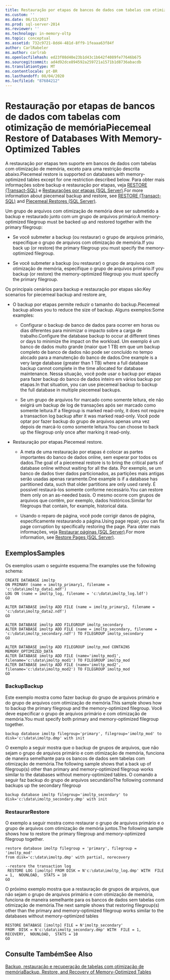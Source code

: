 ```yaml
---
title: Restauração por etapas de bancos de dados com tabelas com otimização de memória | Microsoft Docs
ms.custom: ''
ms.date: 06/13/2017
ms.prod: sql-server-2014
ms.reviewer: ''
ms.technology: in-memory-oltp
ms.topic: conceptual
ms.assetid: 732c9721-8dd4-481d-8ff9-1feaaa63f84f
author: CarlRabeler
ms.author: carlrab
ms.openlocfilehash: ed23f08d40e23b1d43c1b642f4089fe77646b675
ms.sourcegitcommit: ad4d92dce894592a259721a1571b1d8736abacdb
ms.translationtype: MT
ms.contentlocale: pt-BR
ms.lasthandoff: 08/04/2020
ms.locfileid: "87684212"
---
```

# <a name="piecemeal-restore-of-databases-with-memory-optimized-tables"></a><span data-ttu-id="05b94-102">Restauração por etapas de bancos de dados com tabelas com otimização de memória</span><span class="sxs-lookup"><span data-stu-id="05b94-102">Piecemeal Restore of Databases With Memory-Optimized Tables</span></span>
  <span data-ttu-id="05b94-103">A restauração por etapas tem suporte em bancos de dados com tabelas com otimização de memória, exceto para uma restrição descrita abaixo.</span><span class="sxs-lookup"><span data-stu-id="05b94-103">Piecemeal restore is supported on databases with memory-optimized tables except for one restriction described below.</span></span> <span data-ttu-id="05b94-104">Para obter mais informações sobre backup e restauração por etapas, veja [RESTORE &#40;Transact-SQL&#41;](/sql/t-sql/statements/restore-statements-transact-sql) e [Restaurações por etapas &#40;SQL Server&#41;](../backup-restore/piecemeal-restores-sql-server.md).</span><span class="sxs-lookup"><span data-stu-id="05b94-104">For more information about piecemeal backup and restore, see [RESTORE &#40;Transact-SQL&#41;](/sql/t-sql/statements/restore-statements-transact-sql) and [Piecemeal Restores &#40;SQL Server&#41;](../backup-restore/piecemeal-restores-sql-server.md).</span></span>  
  
 <span data-ttu-id="05b94-105">Um grupo de arquivos com otimização de memória deve ser submetido a backup e restaurado junto com um grupo de arquivos primário:</span><span class="sxs-lookup"><span data-stu-id="05b94-105">A memory-optimized filegroup must be backed up and restored together with the primary filegroup:</span></span>  
  
-   <span data-ttu-id="05b94-106">Se você submeter a backup (ou restaurar) o grupo de arquivos primário, especifique o grupo de arquivos com otimização de memória.</span><span class="sxs-lookup"><span data-stu-id="05b94-106">If you back up (or restore) the primary filegroup you must specify the memory-optimized filegroup.</span></span>  
  
-   <span data-ttu-id="05b94-107">Se você submeter a backup (ou restaurar) o grupo de arquivos com otimização de memória, especifique o grupo de arquivos primário.</span><span class="sxs-lookup"><span data-stu-id="05b94-107">If you backup (or restore) the memory-optimized filegroup you must specify the primary filegroup.</span></span>  
  
 <span data-ttu-id="05b94-108">Os principais cenários para backup e restauração por etapas são:</span><span class="sxs-lookup"><span data-stu-id="05b94-108">Key scenarios for piecemeal backup and restore are,</span></span>  
  
-   <span data-ttu-id="05b94-109">O backup por etapas permite reduzir o tamanho do backup.</span><span class="sxs-lookup"><span data-stu-id="05b94-109">Piecemeal backup allows you to reduce the size of backup.</span></span> <span data-ttu-id="05b94-110">Alguns exemplos:</span><span class="sxs-lookup"><span data-stu-id="05b94-110">Some examples:</span></span>  
  
    -   <span data-ttu-id="05b94-111">Configurar o backup de banco de dados para ocorrer em horas ou dias diferentes para minimizar o impacto sobre a carga de trabalho.</span><span class="sxs-lookup"><span data-stu-id="05b94-111">Configure the database backup to occur at different times or days to minimize the impact on the workload.</span></span> <span data-ttu-id="05b94-112">Um exemplo é um banco de dados muito grande (maior que 1 TB) em que um backup completo de banco de dados não pode ser concluído no tempo alocado para a manutenção do banco de dados.</span><span class="sxs-lookup"><span data-stu-id="05b94-112">One example is a very large database (greater than 1 TB) where a full database backup cannot complete in the time allocated for database maintenance.</span></span> <span data-ttu-id="05b94-113">Nessa situação, você pode usar o backup por etapas para fazer backup do banco de dados inteiro em vários backup por etapas.</span><span class="sxs-lookup"><span data-stu-id="05b94-113">In that situation, you can use piecemeal backup to backup the full database in multiple piecemeal backups.</span></span>  
  
    -   <span data-ttu-id="05b94-114">Se um grupo de arquivos for marcado como somente leitura, ele não exigirá um backup de log de transações após ser marcado como somente leitura.</span><span class="sxs-lookup"><span data-stu-id="05b94-114">If a filegroup is marked read-only, it does not require a transaction log backup after it was marked read-only.</span></span> <span data-ttu-id="05b94-115">Você pode optar por fazer backup do grupo de arquivos apenas uma vez depois de marcá-lo como somente leitura.</span><span class="sxs-lookup"><span data-stu-id="05b94-115">You can choose to back up the filegroup only once after marking it read-only.</span></span>  
  
-   <span data-ttu-id="05b94-116">Restauração por etapas.</span><span class="sxs-lookup"><span data-stu-id="05b94-116">Piecemeal restore.</span></span>  
  
    -   <span data-ttu-id="05b94-117">A meta de uma restauração por etapas é colocar as partes importantes do banco de dados online, sem esperar por todos os dados.</span><span class="sxs-lookup"><span data-stu-id="05b94-117">The goal of a piecemeal restore is to bring the critical parts of database online without waiting for all the data.</span></span> <span data-ttu-id="05b94-118">Por exemplo, se um banco de dados tiver dados particionados, as partições mais antigas serão usadas apenas raramente.</span><span class="sxs-lookup"><span data-stu-id="05b94-118">One example is if a database has partitioned data, such that older partitions are only used rarely.</span></span> <span data-ttu-id="05b94-119">É possível restaurá-los somente conforme necessário.</span><span class="sxs-lookup"><span data-stu-id="05b94-119">You can restore them only on an as-needed basis.</span></span> <span data-ttu-id="05b94-120">O mesmo ocorre com grupos de arquivos que contêm, por exemplo, dados históricos.</span><span class="sxs-lookup"><span data-stu-id="05b94-120">Similar for filegroups that contain, for example, historical data.</span></span>  
  
    -   <span data-ttu-id="05b94-121">Usando o reparo de página, você pode corrigir danos de página, especificamente restaurando a página.</span><span class="sxs-lookup"><span data-stu-id="05b94-121">Using page repair, you can fix page corruption by specifically restoring the page.</span></span> <span data-ttu-id="05b94-122">Para obter mais informações, veja [Restaurar páginas &#40;SQL Server&#41;](../backup-restore/restore-pages-sql-server.md).</span><span class="sxs-lookup"><span data-stu-id="05b94-122">For more information, see [Restore Pages &#40;SQL Server&#41;](../backup-restore/restore-pages-sql-server.md).</span></span>  
  
## <a name="samples"></a><span data-ttu-id="05b94-123">Exemplos</span><span class="sxs-lookup"><span data-stu-id="05b94-123">Samples</span></span>  
 <span data-ttu-id="05b94-124">Os exemplos usam o seguinte esquema:</span><span class="sxs-lookup"><span data-stu-id="05b94-124">The examples use the following schema:</span></span>  
  
```  
CREATE DATABASE imoltp  
ON PRIMARY (name = imoltp_primary1, filename = 'c:\data\imoltp_data1.mdf')  
LOG ON (name = imoltp_log, filename = 'c:\data\imoltp_log.ldf')  
GO  
  
ALTER DATABASE imoltp ADD FILE (name = imoltp_primary2, filename = 'c:\data\imoltp_data2.ndf')  
GO  
  
ALTER DATABASE imoltp ADD FILEGROUP imoltp_secondary  
ALTER DATABASE imoltp ADD FILE (name = imoltp_secondary, filename = 'c:\data\imoltp_secondary.ndf') TO FILEGROUP imoltp_secondary  
GO  
  
ALTER DATABASE imoltp ADD FILEGROUP imoltp_mod CONTAINS MEMORY_OPTIMIZED_DATA   
ALTER DATABASE imoltp ADD FILE (name='imoltp_mod1', filename='c:\data\imoltp_mod1') TO FILEGROUP imoltp_mod   
ALTER DATABASE imoltp ADD FILE (name='imoltp_mod2', filename='c:\data\imoltp_mod2') TO FILEGROUP imoltp_mod   
GO  
```  
  
### <a name="backup"></a><span data-ttu-id="05b94-125">Backup</span><span class="sxs-lookup"><span data-stu-id="05b94-125">Backup</span></span>  
 <span data-ttu-id="05b94-126">Este exemplo mostra como fazer backup do grupo de arquivos primário e do grupo de arquivos com otimização de memória.</span><span class="sxs-lookup"><span data-stu-id="05b94-126">This sample shows how to backup the primary filegroup and the memory-optimized filegroup.</span></span> <span data-ttu-id="05b94-127">Você deve especificar o grupo de arquivos primário e com otimização de memória.</span><span class="sxs-lookup"><span data-stu-id="05b94-127">You must specify both primary and memory-optimized filegroup together.</span></span>  
  
```  
backup database imoltp filegroup='primary', filegroup='imoltp_mod' to disk='c:\data\imoltp.dmp' with init  
```  
  
 <span data-ttu-id="05b94-128">O exemplo a seguir mostra que o backup de grupos de arquivos, que não sejam o grupo de arquivos primário e com otimização de memória, funciona de maneira semelhante para os bancos de dados sem tabelas com otimização de memória.</span><span class="sxs-lookup"><span data-stu-id="05b94-128">The following sample shows that a back up of filegroup(s) other than primary and memory-optimized filegroup works similar to the databases without memory-optimized tables.</span></span> <span data-ttu-id="05b94-129">O comando a seguir faz backup do grupo de arquivos secundário</span><span class="sxs-lookup"><span data-stu-id="05b94-129">The following command backups up the secondary filegroup</span></span>  
  
```  
backup database imoltp filegroup='imoltp_secondary' to disk='c:\data\imoltp_secondary.dmp' with init  
```  
  
### <a name="restore"></a><span data-ttu-id="05b94-130">Restaurar</span><span class="sxs-lookup"><span data-stu-id="05b94-130">Restore</span></span>  
 <span data-ttu-id="05b94-131">O exemplo a seguir mostra como restaurar o grupo de arquivos primário e o grupo de arquivos com otimização de memória juntos.</span><span class="sxs-lookup"><span data-stu-id="05b94-131">The following sample shows how to restore the primary filegroup and memory-optimized filegroup together.</span></span>  
  
```  
restore database imoltp filegroup = 'primary', filegroup = 'imoltp_mod'   
from disk='c:\data\imoltp.dmp' with partial, norecovery  
  
--restore the transaction log  
 RESTORE LOG [imoltp] FROM DISK = N'c:\data\imoltp_log.dmp' WITH  FILE = 1,  NOUNLOAD,  STATS = 10  
GO  
```  
  
 <span data-ttu-id="05b94-132">O próximo exemplo mostra que a restauração de grupos de arquivos, que não sejam o grupo de arquivos primário e com otimização de memória, funciona de maneira semelhante para os bancos de dados sem tabelas com otimização de memória.</span><span class="sxs-lookup"><span data-stu-id="05b94-132">The next sample shows that restoring filegroup(s) other than the primary and memory-optimized filegroup works similar to the databases without memory-optimized tables</span></span>  
  
```  
RESTORE DATABASE [imoltp] FILE = N'imoltp_secondary'   
FROM  DISK = N'c:\data\imoltp_secondary.dmp' WITH  FILE = 1,  RECOVERY,  NOUNLOAD,  STATS = 10  
GO  
```  
  
## <a name="see-also"></a><span data-ttu-id="05b94-133">Consulte Também</span><span class="sxs-lookup"><span data-stu-id="05b94-133">See Also</span></span>  
 [<span data-ttu-id="05b94-134">Backup, restauração e recuperação de tabelas com otimização de memória</span><span class="sxs-lookup"><span data-stu-id="05b94-134">Backup, Restore, and Recovery of Memory-Optimized Tables</span></span>](../../database-engine/backup-restore-and-recovery-of-memory-optimized-tables.md)  
  
  
